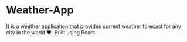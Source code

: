 # Weather-App
It is a weather application that provides current weather forecast for any city in the world ❤️. Built using React.
